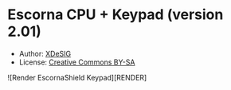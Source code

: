 
# Escorna CPU + Keypad (version 2.01)

* Author: [XDeSIG][TWI01]
* License: [Creative Commons BY-SA][CCBYSA]

![Render EscornaShield Keypad][RENDER]

[CCBYSA]: http://creativecommons.org/licenses/by-sa/4.0/
[TWI01]: https://twitter.com/xdesig


